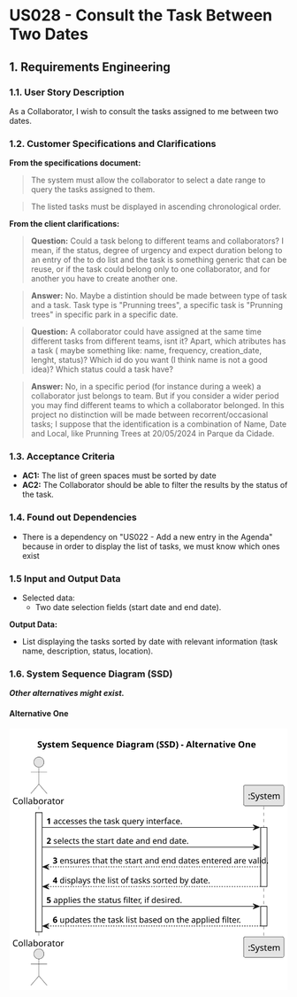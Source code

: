 # US028 - Consult the Task Between Two Dates


## 1. Requirements Engineering

### 1.1. User Story Description

As a Collaborator, I wish to consult the tasks assigned to me
between two dates.

### 1.2. Customer Specifications and Clarifications 

**From the specifications document:**

>	The system must allow the collaborator to select a date range to query the tasks assigned to them.

>	The listed tasks must be displayed in ascending chronological order.
   
**From the client clarifications:**

> **Question:** Could a task belong to different teams and collaborators? I mean, if the status, degree of urgency and expect duration belong to an entry of the to do list and the task is something generic that can be reuse, or if the task could belong only to one collaborator, and for another you have to create another one.

> **Answer:** No.
Maybe a distintion should be made between type of task and a task.
Task type is "Prunning trees", a specific task is "Prunning trees" in specific park in a specific date.

> **Question:**  A collaborator could have assigned at the same time different tasks from different teams, isnt it?
Apart, which atributes has a task ( maybe something like: name, frequency, creation_date, lenght, status)? Which id do you want (I think name is not a good idea)? Which status could a task have?

> **Answer:** No, in a specific period (for instance during a week) a collaborator just belongs to team. But if you consider a wider period you may find different teams to which a collaborator belonged.
In this project no distinction will be made between recorrent/occasional tasks; I suppose that the identification is a combination of Name, Date and Local, like Prunning Trees at 20/05/2024 in Parque da Cidade.
### 1.3. Acceptance Criteria

* **AC1:** The list of green spaces must be sorted by date
* **AC2:** The Collaborator should be able to filter the results by the
  status of the task.

### 1.4. Found out Dependencies

* There is a dependency on "US022 - Add a new entry in the Agenda" because in order to display the list of tasks, we must know which ones exist
### 1.5 Input and Output Data
	
* Selected data:
    * Two date selection fields (start date and end date).

**Output Data:**

*  List displaying the tasks sorted by date with relevant information (task name, description, status, location).

### 1.6. System Sequence Diagram (SSD)

**_Other alternatives might exist._**

#### Alternative One

![System Sequence Diagram - Alternative One](svg/us028-system-sequence-diagram-alternative-one.svg)
